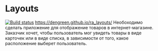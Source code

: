 # Layouts
[![Build status](https://ci.appveyor.com/api/projects/status/mqoce2vbwyiqqtjd?svg=true)](https://ci.appveyor.com/project/DenGreen/ra-layouts)
https://dengreen.github.io/ra_layouts/
Необоходимо сделать приложение для отображение товаров в интернет-магазине. Заказчик хочет, чтобы пользователь мог увидеть товары в виде карточек или в виде списка, в зависимости от того, какое расположение выберет пользователь.
